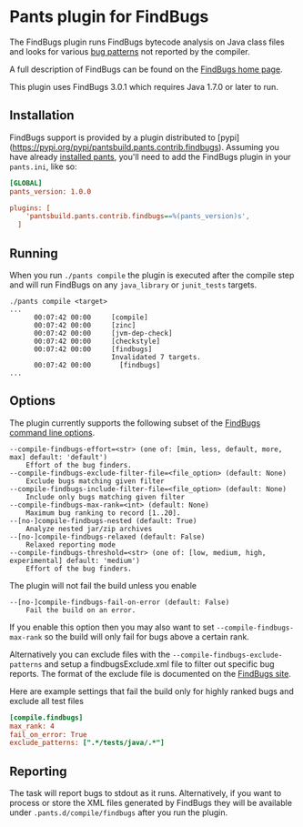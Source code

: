 # Pants plugin for FindBugs

The FindBugs plugin runs FindBugs bytecode analysis on Java class files and looks for various
[bug patterns](http://findbugs.sourceforge.net/bugDescriptions.html) not reported by the compiler.

A full description of FindBugs can be found on the [FindBugs home page](http://findbugs.sourceforge.net/factSheet.html).

This plugin uses FindBugs 3.0.1 which requires Java 1.7.0 or later to run.


## Installation

FindBugs support is provided by a plugin distributed to [pypi]
(https://pypi.org/pypi/pantsbuild.pants.contrib.findbugs).
Assuming you have already [installed pants](http://www.pantsbuild.org/install.html), you'll need to
add the FindBugs plugin in your `pants.ini`, like so:
```ini
[GLOBAL]
pants_version: 1.0.0

plugins: [
    'pantsbuild.pants.contrib.findbugs==%(pants_version)s',
  ]
```

## Running

When you run `./pants compile` the plugin is executed after the compile step and will run FindBugs
on any `java_library` or `junit_tests` targets.

```
./pants compile <target>
...
      00:07:42 00:00     [compile]
      00:07:42 00:00     [zinc]
      00:07:42 00:00     [jvm-dep-check]
      00:07:42 00:00     [checkstyle]
      00:07:42 00:00     [findbugs]
                         Invalidated 7 targets.
      00:07:42 00:00       [findbugs]
...
```

## Options

The plugin currently supports the following subset of the [FindBugs command line options](http://findbugs.sourceforge.net/manual/running.html#commandLineOptions).

```
--compile-findbugs-effort=<str> (one of: [min, less, default, more, max] default: 'default')
    Effort of the bug finders.
--compile-findbugs-exclude-filter-file=<file_option> (default: None)
    Exclude bugs matching given filter
--compile-findbugs-include-filter-file=<file_option> (default: None)
    Include only bugs matching given filter
--compile-findbugs-max-rank=<int> (default: None)
    Maximum bug ranking to record [1..20].
--[no-]compile-findbugs-nested (default: True)
    Analyze nested jar/zip archives
--[no-]compile-findbugs-relaxed (default: False)
    Relaxed reporting mode
--compile-findbugs-threshold=<str> (one of: [low, medium, high, experimental] default: 'medium')
    Effort of the bug finders.
```

The plugin will not fail the build unless you enable

```
--[no-]compile-findbugs-fail-on-error (default: False)
    Fail the build on an error.
```

If you enable this option then you may also want to set `--compile-findbugs-max-rank` so the build will
only fail for bugs above a certain rank.

Alternatively you can exclude files with the `--compile-findbugs-exclude-patterns` and setup a findbugsExclude.xml file
to filter out specific bug reports.  The format of the exclude file is documented on the [FindBugs site](http://findbugs.sourceforge.net/manual/filter.html).

Here are example settings that fail the build only for highly ranked bugs and exclude all test files

```ini
[compile.findbugs]
max_rank: 4
fail_on_error: True
exclude_patterns: [".*/tests/java/.*"]
```

## Reporting

The task will report bugs to stdout as it runs.  Alternatively, if you want to process or store the
XML files generated by FindBugs they will be available under `.pants.d/compile/findbugs` after you run the
plugin.
